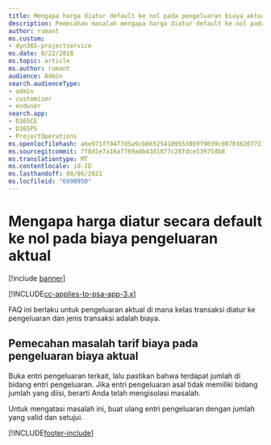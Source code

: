```yaml
---
title: Mengapa harga diatur default ke nol pada pengeluaran biaya aktual?
description: Pemecahan masalah mengapa harga diatur default ke nol pada pengeluaran biaya aktual.
author: rumant
ms.custom:
- dyn365-projectservice
ms.date: 8/22/2018
ms.topic: article
ms.author: rumant
audience: Admin
search.audienceType:
- admin
- customizer
- enduser
search.app:
- D365CE
- D365PS
- ProjectOperations
ms.openlocfilehash: a6e971ff0477d5a9cb8652541095538b9f9039c0870362077218df609871ed4f
ms.sourcegitcommit: 7f8d1e7a16af769adb43d1877c28fdce53975db8
ms.translationtype: MT
ms.contentlocale: id-ID
ms.lasthandoff: 08/06/2021
ms.locfileid: "6990950"
---
```

# <a name="why-is-the-price-defaulting-to-zero-on-expense-cost-actuals"></a>Mengapa harga diatur secara default ke nol pada biaya pengeluaran aktual

[!include [banner](../includes/psa-now-project-operations.md)]

[!INCLUDE[cc-applies-to-psa-app-3.x](../includes/cc-applies-to-psa-app-3x.md)]

FAQ ini berlaku untuk pengeluaran aktual di mana kelas transaksi diatur ke pengeluaran dan jenis transaksi adalah biaya.

## <a name="troubleshooting-cost-rates-on-expense-cost-actuals"></a>Pemecahan masalah tarif biaya pada pengeluaran biaya aktual

Buka entri pengeluaran terkait, lalu pastikan bahwa terdapat jumlah di bidang entri pengeluaran. Jika entri pengeluaran asal tidak memiliki bidang jumlah yang diisi, berarti Anda telah mengisolasi masalah.
 
Untuk mengatasi masalah ini, buat ulang entri pengeluaran dengan jumlah yang valid dan setujui.


[!INCLUDE[footer-include](../includes/footer-banner.md)]